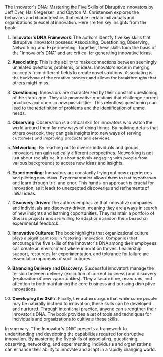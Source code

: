 The Innovator's DNA: Mastering the Five Skills of Disruptive Innovators by Jeff Dyer, Hal Gregersen, and Clayton M. Christensen explores the behaviors and characteristics that enable certain individuals and organizations to excel at innovation. Here are ten key insights from the book:

1. **Innovator's DNA Framework**: The authors identify five key skills that disruptive innovators possess: Associating, Questioning, Observing, Networking, and Experimenting. Together, these skills form the basis of the "Innovator's DNA" and are critical for generating innovative ideas.

2. **Associating**: This is the ability to make connections between seemingly unrelated questions, problems, or ideas. Innovators excel in merging concepts from different fields to create novel solutions. Associating is the backbone of the creative process and allows for breakthroughs that others might miss.

3. **Questioning**: Innovators are characterized by their constant questioning of the status quo. They ask provocative questions that challenge current practices and open up new possibilities. This relentless questioning can lead to the redefinition of problems and the identification of unmet needs.

4. **Observing**: Observation is a critical skill for innovators who watch the world around them for new ways of doing things. By noticing details that others overlook, they can gain insights into new ways of serving customers and improving products and services.

5. **Networking**: By reaching out to diverse individuals and groups, innovators can gain radically different perspectives. Networking is not just about socializing; it's about actively engaging with people from various backgrounds to access new ideas and insights.

6. **Experimenting**: Innovators are constantly trying out new experiences and piloting new ideas. Experimentation allows them to test hypotheses and learn through trial and error. This hands-on approach is crucial for innovation, as it leads to unexpected discoveries and refinements of initial ideas.

7. **Discovery-Driven**: The authors emphasize that innovative companies and individuals are discovery-driven, meaning they are always in search of new insights and learning opportunities. They maintain a portfolio of diverse projects and are willing to adapt or abandon them based on experimental feedback.

8. **Innovative Cultures**: The book highlights that organizational culture plays a significant role in fostering innovation. Companies that encourage the five skills of the Innovator's DNA among their employees can create an environment where innovation thrives. Leadership support, resources for experimentation, and tolerance for failure are essential components of such cultures.

9. **Balancing Delivery and Discovery**: Successful innovators manage the tension between delivery (execution of current business) and discovery (exploration of new opportunities). They allocate time, resources, and attention to both maintaining the core business and pursuing disruptive innovations.

10. **Developing the Skills**: Finally, the authors argue that while some people may be naturally inclined to innovation, these skills can be developed and nurtured. Through intentional practice, anyone can strengthen their innovator's DNA. The book provides a set of tools and techniques for individuals and organizations to cultivate these skills.

In summary, "The Innovator's DNA" presents a framework for understanding and developing the capabilities required for disruptive innovation. By mastering the five skills of associating, questioning, observing, networking, and experimenting, individuals and organizations can enhance their ability to innovate and adapt in a rapidly changing world.